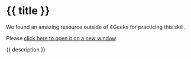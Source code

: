# {{ title }}

We found an amazing resource outside of 4Geeks for practicing this skill.

Please [click here to open it on a new window](https://google.com).

{{ description }}
